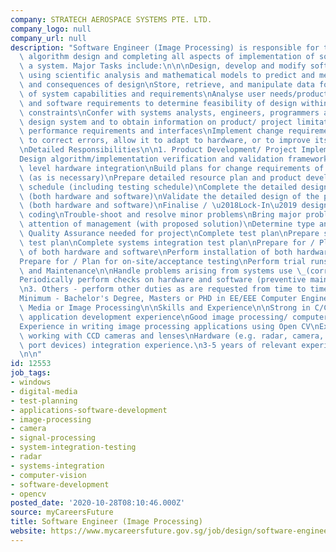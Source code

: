 ```yaml
---
company: STRATECH AEROSPACE SYSTEMS PTE. LTD.
company_logo: null
company_url: null
description: "Software Engineer (Image Processing) is responsible for the analysis,\
  \ algorithm design and completing all aspects of implementation of software for\
  \ a system. Major Tasks include:\n\n\nDesign, develop and modify software systems,\
  \ using scientific analysis and mathematical models to predict and measure outcome\
  \ and consequences of design\nStore, retrieve, and manipulate data for analysis\
  \ of system capabilities and requirements\nAnalyse user needs/product specifications\
  \ and software requirements to determine feasibility of design within time and cost\
  \ constraints\nConfer with systems analysts, engineers, programmers and others to\
  \ design system and to obtain information on product/ project limitations and capabilities,\
  \ performance requirements and interfaces\nImplement change requirements of software\
  \ to correct errors, allow it to adapt to hardware, or to improve its performance\n\
  \nDetailed Responsibilities\n\n1. Product Development/ Project Implementation\n\n\
  Design algorithm/implementation verification and validation framework\nApplication\
  \ level hardware integration\nBuild plans for change requirements of systems components\
  \ (as is necessary)\nPrepare detailed resource plan and product development/project\
  \ schedule (including testing schedule)\nComplete the detailed design of the product/system\
  \ (both hardware and software)\nValidate the detailed design of the product/system\
  \ (both hardware and software)\nFinalise / \u2018Lock-In\u2019 design\nDevelop software\
  \ coding\nTrouble-shoot and resolve minor problems\nBring major problems to the\
  \ attention of management (with proposed solution)\nDetermine type and extent of\
  \ Quality Assurance needed for project\nComplete test plan\nPrepare systems integration\
  \ test plan\nComplete systems integration test plan\nPrepare for / Plan for installation\
  \ of both hardware and software\nPerform installation of both hardware and software\n\
  Prepare for / Plan for on-site/acceptance testing\nPerform trial runs\n\n2. Warranty\
  \ and Maintenance\n\nHandle problems arising from systems use \_(corrective maintenance)\n\
  Periodically perform checks on hardware and software (preventive maintenance).\n\
  \n3. Others - perform other duties as are requested from time to time.\n\nQualitifications\n\
  Minimum - Bachelor's Degree, Masters or PHD in EE/EEE Computer Engineering, Digital\
  \ Media or Image Processing\n\nSkills and Experience\n\nStrong in C/C++\nWindows\
  \ application development experience\nGood image processing/ computer vision foundation\n\
  Experience in writing image processing applications using Open CV\nExperience in\
  \ working with CCD cameras and lenses\nHardware (e.g. radar, camera, lens, serial\
  \ port devices) integration experience.\n3-5 years of relevant experience\n\n\n\n\
  \n\n"
id: 12553
job_tags:
- windows
- digital-media
- test-planning
- applications-software-development
- image-processing
- camera
- signal-processing
- system-integration-testing
- radar
- systems-integration
- computer-vision
- software-development
- opencv
posted_date: '2020-10-28T08:10:46.000Z'
source: myCareersFuture
title: Software Engineer (Image Processing)
website: https://www.mycareersfuture.gov.sg/job/design/software-engineer-stratech-aerospace-systems-7b8a09cff436bbd99aff6807a075e62c
---
```

